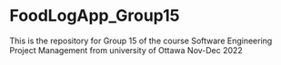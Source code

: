 # FoodLogApp_Group15
This is the repository for Group 15 of the course Software Engineering Project Management from university of Ottawa Nov-Dec 2022
